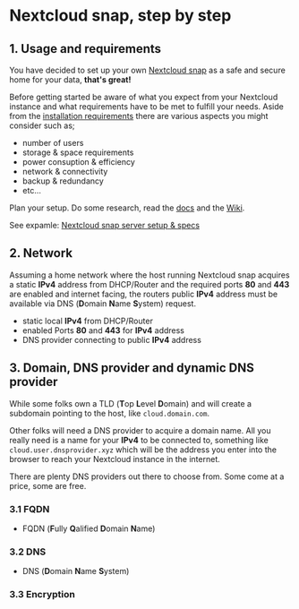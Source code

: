 # Nextcloud snap, step by step

## 1. Usage and requirements
You have decided to set up your own [Nextcloud snap](https://github.com/nextcloud-snap/nextcloud-snap) as a safe and secure home for your data, **that's great!**

Before getting started be aware of what you expect from your Nextcloud instance and what requirements have to be met to fulfill your needs. 
Aside from the [installation requirements](https://github.com/nextcloud-snap/nextcloud-snap/wiki/Installation-requirements) there are various aspects you might consider such as;
+ number of users
+ storage & space requirements
+ power consuption & efficiency
+ network & connectivity
+ backup & redundancy
+ etc...

Plan your setup. Do some research, read the [docs](https://github.com/nextcloud-snap/nextcloud-snap) and the [Wiki](https://github.com/nextcloud-snap/nextcloud-snap/wiki).

See expamle: [Nextcloud snap server setup & specs](https://github.com/scubamuc/scubamuc.github.io)

## 2. Network
Assuming a home network where the host running Nextcloud snap acquires a static **IPv4** address from DHCP/Router and the required ports **80** and **443** are enabled and internet facing, 
the routers public **IPv4** address must be available via DNS (**D**omain **N**ame **S**ystem) request. 

+ static local **IPv4** from DHCP/Router
+ enabled Ports **80** and **443** for **IPv4** address
+ DNS provider connecting to public **IPv4** address

## 3. Domain, DNS provider and dynamic DNS provider
While some folks own a TLD (**T**op **L**evel **D**omain) and will create a subdomain pointing to the host, like `cloud.domain.com`. 

Other folks will need a DNS provider to acquire a domain name. All you really need is a name for your **IPv4** to be connected to, something like `cloud.user.dnsprovider.xyz` 
which will be the address you enter into the browser to reach your Nextcloud instance in the internet. 

There are plenty DNS providers out there to choose from. Some come at a price, some are free.

### 3.1 FQDN
+ FQDN (**F**ully **Q**alified **D**omain **N**ame)
### 3.2 DNS
+ DNS (**D**omain **N**ame **S**ystem)
### 3.3 Encryption
